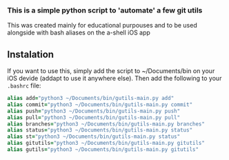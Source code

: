### This is a simple python script to 'automate' a few git utils

This was created mainly for educational purpouses and to be used alongside with
bash aliases on the a-shell iOS app

## Instalation

If you want to use this, simply add the script to ~/Documents/bin on your
iOS devide (addapt to use it anywhere else). Then add the following to your
`.bashrc` file: 
```ruby
alias add="python3 ~/Documents/bin/gutils-main.py add"
alias commit="python3 ~/Documents/bin/gutils-main.py commit"
alias push="python3 ~/Documents/bin/gutils-main.py push"
alias pull="python3 ~/Documents/bin/gutils-main.py pull"
alias branches="python3 ~/Documents/bin/gutils-main.py branches"
alias status="python3 ~/Documents/bin/gutils-main.py status"
alias st="python3 ~/Documents/bin/gutils-main.py status"
alias gitutils="python3 ~/Documents/bin/gutils-main.py gitutils"
alias gutils="python3 ~/Documents/bin/gutils-main.py gitutils"
``` 
